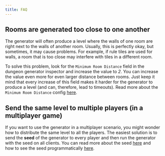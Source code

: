 ```yaml
---
title: FAQ
---
```


## Rooms are generated too close to one another

The generator will often produce a level where the walls of one room are right next to the walls of another room. Usually, this is perfectly okay, but sometimes, it may cause problems. For example, if rule tiles are used for walls, a room that is too close may interfere with tiles in a different room.

To solve this problem, look for the `Minimum Room Distance` field in the dungeon generator inspector and increase the value to *2*. You can increase the value even more for even larger distance between rooms. Just keep it mind that every increase of this field makes it harder for the generator to produce a level (and can, therefore, lead to timeouts). Read more about the `Minimum Room Distance` config [here](../generators/dungeon-generator.md#generator-config).

## Send the same level to multiple players (in a multiplayer game)

If you want to use the generator in a multiplayer scenario, you might wonder how to distribute the same level to all the players. The easiest solution is to send the **seed** of the generator to every player and then run the generator with the seed on all clients. You can read more about the seed [here](../generators/dungeon-generator.md#other-config) and how to see the seed programmatically [here](../generators/dungeon-generator.md#change-the-configuration-from-a-script).